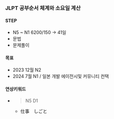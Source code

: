 ### JLPT 공부순서 체계와 소요일 계산

#### STEP
* N5 ~ N1 6200/150 -> 41일
* 문법
* 문제풀이

#### 목표
* 2023 12월 N2
* 2024 7월 N1 / 일본 개발 에이전시및 커뮤니티 컨택

#### 연상키워드
* > N5 D1
  * 仕事　しごと